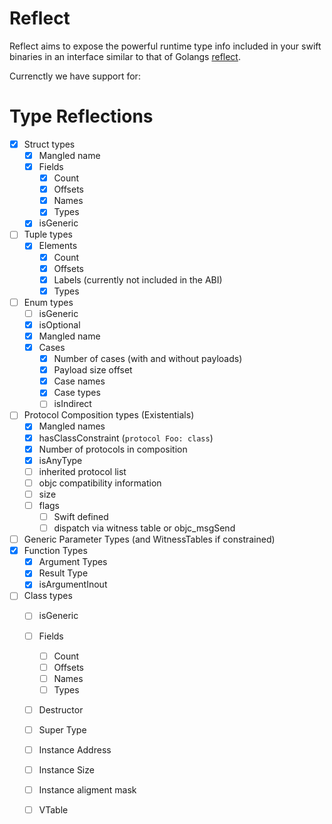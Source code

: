 # Reflect

Reflect aims to expose the powerful runtime type info included in your swift binaries in an interface similar to that of Golangs [reflect](https://golang.org/pkg/reflect/).

Currenctly we have support for:

# Type Reflections
- [x] Struct types
    - [x] Mangled name
    - [x] Fields
        - [x] Count
        - [x] Offsets
        - [x] Names
        - [x] Types
    - [x] isGeneric
- [ ] Tuple types
    - [x] Elements
        - [x] Count
        - [x] Offsets
        - [x] Labels (currently not included in the ABI)
        - [x] Types
- [ ] Enum types
    - [ ] isGeneric
    - [x] isOptional
    - [x] Mangled name
    - [x] Cases
        - [x] Number of cases (with and without payloads)
        - [x] Payload size offset
        - [x] Case names
        - [x] Case types
        - [ ] isIndirect
- [ ] Protocol Composition types (Existentials)
    - [x] Mangled names
    - [x] hasClassConstraint (`protocol Foo: class`)
    - [x] Number of protocols in composition
    - [x] isAnyType
    - [ ] inherited protocol list
    - [ ] objc compatibility information
    - [ ] size
    - [ ] flags
        - [ ] Swift defined
        - [ ] dispatch via witness table or objc_msgSend
- [ ] Generic Parameter Types (and WitnessTables if constrained)
- [x] Function Types
    - [x] Argument Types
    - [x] Result Type
    - [x] isArgumentInout
- [ ] Class types
    - [ ] isGeneric
    - [ ] Fields
        - [ ] Count
        - [ ] Offsets
        - [ ] Names
        - [ ] Types
    - [ ] Destructor
    - [ ] Super Type
    - [ ] Instance Address
    - [ ] Instance Size
    - [ ] Instance aligment mask
    - [ ] VTable



